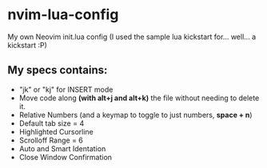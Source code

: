 # nvim-lua-config
My own Neovim init.lua config (I used the sample lua kickstart for... well... a kickstart :P)

## My specs contains:
- "jk" or "kj" for INSERT mode
- Move code along **(with alt+j and alt+k)** the file without needing to delete it.
- Relative Numbers (and a keymap to toggle to just numbers, **space + n**)
- Default tab size = 4
- Highlighted Cursorline
- Scrolloff Range = 6
- Auto and Smart Identation
- Close Window Confirmation

